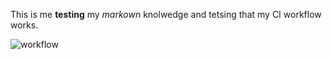This is me **testing** my _markown_ knolwedge and tetsing that my CI workflow works.

![workflow](https://github.com/<UserName>/<RepositoryName>/actions/workflows/main.yml/badge.svg)